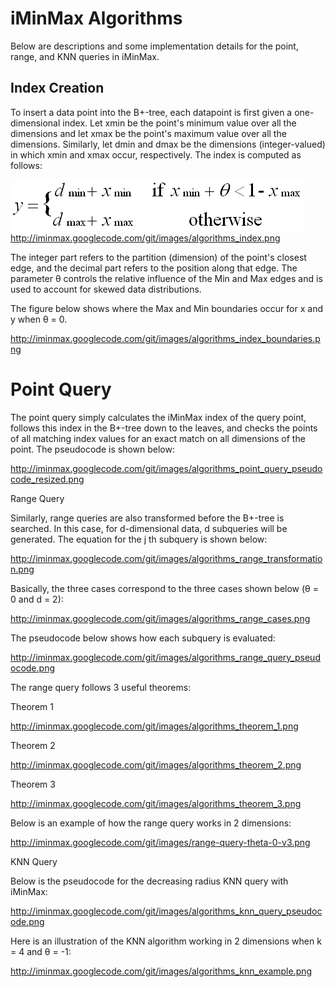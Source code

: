 # iMinMax Algorithms

Below are descriptions and some implementation details for the point, range, and KNN queries in iMinMax.

## Index Creation

To insert a data point into the B+-tree, each datapoint is first given a 
one-dimensional index. Let xmin be the point's minimum value over 
all the dimensions and let xmax be the point's maximum value over 
all the dimensions. Similarly, let dmin and dmax be the 
dimensions (integer-valued) in which xmin and xmax occur, 
respectively. The index is computed as follows:

![Index Creation](/images/algorithms_index.png)
http://iminmax.googlecode.com/git/images/algorithms_index.png

The integer part refers to the partition (dimension) of the point's closest edge, and the decimal part refers to the position along that edge. The parameter θ controls the relative influence of the Min and Max edges and is used to account for skewed data distributions.

The figure below shows where the Max and Min boundaries occur for x and y when θ = 0.

http://iminmax.googlecode.com/git/images/algorithms_index_boundaries.png

# Point Query

The point query simply calculates the iMinMax index of the query point, follows this index in the B+-tree down to the leaves, and checks the points of all matching index values for an exact match on all dimensions of the point. The pseudocode is shown below:

http://iminmax.googlecode.com/git/images/algorithms_point_query_pseudocode_resized.png

Range Query

Similarly, range queries are also transformed before the B+-tree is searched. In this case, for d-dimensional data, d subqueries will be generated. The equation for the j th subquery is shown below:

http://iminmax.googlecode.com/git/images/algorithms_range_transformation.png

Basically, the three cases correspond to the three cases shown below (θ = 0 and d = 2):

http://iminmax.googlecode.com/git/images/algorithms_range_cases.png

The pseudocode below shows how each subquery is evaluated:

http://iminmax.googlecode.com/git/images/algorithms_range_query_pseudocode.png

The range query follows 3 useful theorems:

Theorem 1

http://iminmax.googlecode.com/git/images/algorithms_theorem_1.png

Theorem 2

http://iminmax.googlecode.com/git/images/algorithms_theorem_2.png

Theorem 3

http://iminmax.googlecode.com/git/images/algorithms_theorem_3.png

Below is an example of how the range query works in 2 dimensions:

http://iminmax.googlecode.com/git/images/range-query-theta-0-v3.png

KNN Query

Below is the pseudocode for the decreasing radius KNN query with iMinMax:

http://iminmax.googlecode.com/git/images/algorithms_knn_query_pseudocode.png

Here is an illustration of the KNN algorithm working in 2 dimensions when k = 4 and θ = -1:

http://iminmax.googlecode.com/git/images/algorithms_knn_example.png


